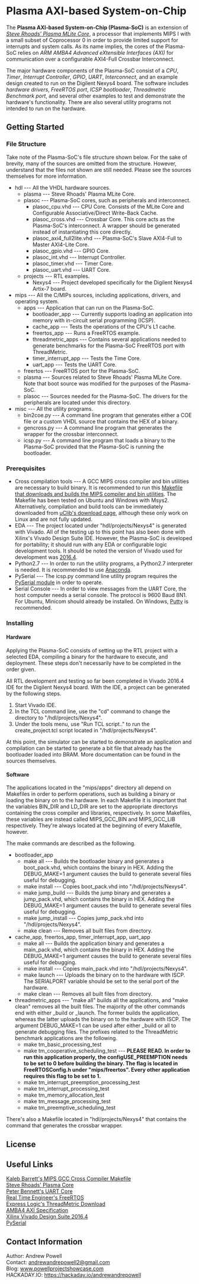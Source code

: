 # Plasma AXI-based System-on-Chip 

The **Plasma AXI-based System-on-Chip (Plasma-SoC)** is an extension of *[Steve Rhoads' Plasma MLite Core](https://opencores.org/project,plasma)*, a processor that implements MIPS I with a small subset of Coprocessor 0 in order to provide limited support for interrupts and system calls. As its name implies, the cores of the Plasma-SoC relies on *ARM AMBA4 Advanced eXtensible Interfaces (AXI)* for communication over a configurable AXI4-Full Crossbar Interconnect.

The major hardware components of the Plasma-SoC consist of a *CPU*, *Timer*, *Interrupt Controller*, *GPIO*, *UART*, *Interconnect*, and an example design created to run on the Digilent Nexys4 board. The software includes *hardware drivers*, *FreeRTOS port*, *ICSP bootloader*, *Threadmetric Benchmark port*, and several other examples to test and demonstrate the hardware's functionality. There are also several utility programs not intended to run on the hardware.

## Getting Started

### File Structure

Take note of the Plasma-SoC's file structure shown below. For the sake of brevity, many of the sources are omitted from the structure. However, understand that the files not shown are still needed. Please see the sources themselves for more information.

+ hdl --- All the VHDL hardware sources. 
   + plasma --- Steve Rhoads' Plasma MLite Core.
   + plasoc --- Plasma-SoC cores, such as peripherals and interconnect. 
      + plasoc_cpu.vhd --- CPU Core. Consists of the MLite Core and Configurable Associative/Direct Write-Back Cache.
      + plasoc_cross.vhd --- Crossbar Core. This core acts as the Plasma-SoC's interconnect. A wrapper should be generated instead of instantiating this core directly.
      + plasoc\_axi4\_full2lite.vhd --- Plasma-SoC's Slave AXI4-Full to Master AXI4-Lite Core.
      + plasoc_gpio.vhd --- GPIO Core.
      + plasoc_int.vhd --- Interrupt Controller.
      + plasoc_timer.vhd --- Timer Core.
      + plasoc_uart.vhd --- UART Core.
   + projects --- RTL examples.
      + Nexys4 --- Project developed specifically for the Digilent Nexys4 Artix-7 board.
+ mips --- All the C/MIPs sources, including applications, drivers, and operating system.
   + apps --- Application that can run on the Plasma-SoC.
      + bootloader_app --- Currently supports loading an application into memory with in-circuit serial programming (ICSP).
      + cache_app --- Tests the operations of the CPU's L1 cache.
      + freertos_app --- Runs a FreeRTOS example.
      + threadmetric_apps --- Contains several applications needed to generate benchmarks for the Plasma-SoC FreeRTOS port with ThreadMetric.
      + timer\_interrupt\_app --- Tests the Time Core. 
      + uart_app --- Tests the UART Core.
   + freertos --- FreeRTOS port for the Plasma-SoC.
   + plasma --- Sources related to Steve Rhoads' Plasma MLite Core. Note that boot source was modified for the purposes of the Plasma-SoC.
   + plasoc --- Sources needed for the Plasma-SoC. The drivers for the peripherals are located under this directory.
+ misc --- All the utility programs.
   + bin2coe.py --- A command line program that generates either a COE file or a custom VHDL source that contains the HEX of a binary.
   + gencross.py --- A command line program that generates the wrapper for the crossbar interconnect.
   + icsp.py --- A command line program that loads a binary to the Plasma-SoC provided that the Plasma-SoC is running the bootloader.

### Prerequisites

+ Cross compilation tools --- A GCC MIPS cross compiler and bin utilities are necessary to build binary. It is recommended to run this [Makefile that downloads and builds the MIPS compiler and bin utilities](https://github.com/ktbarrett/gcc-cross). The Makefile has been tested on Ubuntu and Windows with Msys2. Alternatively, compilation and build tools can be immediately downloaded from [uClib's download page](https://www.uclibc.org/downloads/binaries/0.9.30.1/), although these only work on Linux and are not fully updated.
+ EDA --- The project located under "hdl/projects/Nexys4" is generated with Vivado. All of the testing up to this point has also been done with Xilinx's Vivado Design Suite IDE. However, the Plasma-SoC is developed for portability; it should run with any EDA or configurable logic development tools. It should be noted the version of Vivado used for development was [2016.4](https://www.xilinx.com/support/download.html).
+ Python2.7 --- In order to run the utility programs, a Python2.7 interpreter is needed. It is recommended to use [Anaconda](https://www.continuum.io/downloads).
+ PySerial --- The icsp.py command line utility program requires the [PySerial module](https://github.com/pyserial/pyserial) in order to operate.
+ Serial Console --- In order to view messages from the UART Core, the host computer needs a serial console. The protocol is 9600 Baud 8N1. For Ubuntu, Minicom should already be installed. On Windows, [Putty](http://www.putty.org/) is recommended.

### Installing

#### Hardware

Applying the Plasma-SoC consists of setting up the RTL project with a selected EDA, compiling a binary for the hardware to execute, and deployment. These steps don't necessarily have to be completed in the order given.

All RTL development and testing so far been completed in Vivado 2016.4 IDE for the Digilent Nexys4 board. With the IDE, a project can be generated by the following steps.

1. Start Vivado IDE.
2. In the TCL command line, use the "cd" command to change the directory to "/hdl/projects/Nexys4".
3. Under the tools menu, use "Run TCL script.." to run the create_project.tcl script located in "/hdl/projects/Nexys4".

At this point, the simulator can be started to demonstrate an application and compilation can be started to generate a bit file that already has the bootloader loaded into BRAM. More documentation can be found in the sources themselves.

#### Software

The applications located in the "mips/apps" directory all depend on Makefiles in order to perform operations, such as building a binary or loading the binary on to the hardware. In each Makefile it is important that the variables BIN\_DIR and LD\_DIR are set to the appropriate directorys containing the cross compiler and libraries, respectively. In some Makefiles, these variables are instead called MIPS\_GCC\_BIN and MIPS\_GCC\_LIB respectively. They're always located at the beginning of every Makefile, however.

The make commands are described as the following.

+ bootloader_app
   + make all --- Builds the bootloader binary and generates a boot_pack.vhd, which contains the binary in HEX. Adding the DEBUG\_MAKE=1 argument causes the build to generate several files useful for debugging.
   + make install --- Copies boot_pack.vhd into "/hdl/projects/Nexys4".
   + make jump\_build --- Builds the jump binary and generates a jump\_pack.vhd, which contains the binary in HEX. Adding the DEBUG\_MAKE=1 argument causes the build to generate several files useful for debugging.
   + make jump\_install --- Copies jump\_pack.vhd into "/hdl/projects/Nexys4".
   + make clean --- Removes all built files from directory.
+ cache\_app, freertos\_app, timer\_interrupt\_app, uart\_app
   + make all --- Builds the application binary and generates a main_pack.vhd, which contains the binary in HEX. Adding the DEBUG\_MAKE=1 argument causes the build to generate several files useful for debugging.
   + make install --- Copies main_pack.vhd into "/hdl/projects/Nexys4".
   + make launch --- Uploads the binary on to the hardware with ISCP. The SERIALPORT variable should be set to the serial port of the hardware.
   + make clean --- Removes all built files from directory.
+ threadmetric_apps --- "make all" builds all the applications, and "make clean" removes all the built files. The majority of the other commands end with either \_build or \_launch. The former builds the application, whereas the latter uploads the binary on to the hardware with ISCP. The argument DEBUG\_MAKE=1 can be used after either \_build or all to generate debugging files. The prefixes related to the ThreadMetric benchmark applications are the following.
   + make tm\_basic\_processing\_test 
   + make tm\_cooperative\_scheduling_test --- **PLEASE READ. In order to run this application properly, the configUSE\_PREEMPTION needs to be set to 0 before building the binary. The flag is located in FreeRTOSConfig.h under "mips/freertos". Every other application requires this flag to be set to 1.** 
   + make tm\_interrupt\_preemption\_processing\_test
   + make tm\_interrupt\_processing\_test
   + make tm\_memory\_allocation\_test
   + make tm\_message\_processing\_test
   + make tm\_preemptive\_scheduling\_test

There's also a Makefile located in "hdl/projects/Nexys4" that contains the command that generates the crossbar wrapper.

## License

## Useful Links

[Kaleb Barrett's MIPS GCC Cross Compiler Makefile](https://github.com/ktbarrett/gcc-cross)  
[Steve Rhoads' Plasma Core](https://opencores.org/project,plasma)  
[Peter Bennett's UART Core](https://github.com/pabennett/uart)  
[Real Time Engineer's FreeRTOS](http://www.freertos.org/)  
[Express Logic's ThreadMetric Download](http://rtos.com/DownloadCenter/Thread-MetricForm.php)  
[AMBA4 AXI Specification](http://www.gstitt.ece.ufl.edu/courses/fall15/eel4720_5721/labs/refs/AXI4_specification.pdf)  
[Xilinx Vivado Design Suite 2016.4](https://www.xilinx.com/support/download.html)  
[PySerial](https://github.com/pyserial/pyserial)

## Contact Information

Author: Andrew Powell  
Contact: andrewandrepowell2@gmail.com  
Blog: www.powellprojectshowcase.com  
HACKADAY.IO: https://hackaday.io/andrewandrepowell




